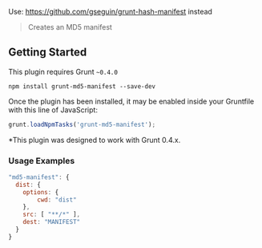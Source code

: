 Use: https://github.com/gseguin/grunt-hash-manifest instead

> Creates an MD5 manifest

## Getting Started
This plugin requires Grunt `~0.4.0`

```shell
npm install grunt-md5-manifest --save-dev
```

Once the plugin has been installed, it may be enabled inside your Gruntfile with this line of JavaScript:

```js
grunt.loadNpmTasks('grunt-md5-manifest');
```

*This plugin was designed to work with Grunt 0.4.x.

### Usage Examples

```js
"md5-manifest": {
  dist: {
    options: {
        cwd: "dist"
    },
    src: [ "**/*" ],
    dest: "MANIFEST"
  }
}
```
